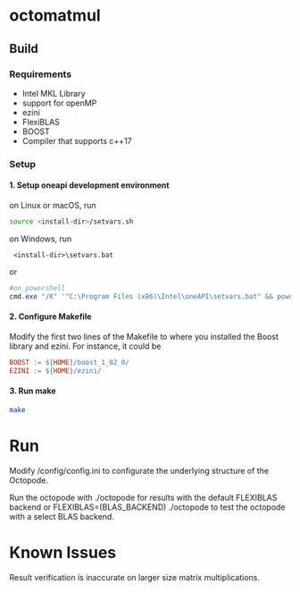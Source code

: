 # octomatmul

## Build
### Requirements
- Intel MKL Library 
- support for openMP
- ezini
- FlexiBLAS
- BOOST
- Compiler that supports c++17

### Setup
#### 1.  Setup oneapi development environment 

on Linux or macOS, run 
```bash
source <install-dir>/setvars.sh
```

on Windows, run 
```
 <install-dir>\setvars.bat
```
or
```powershell
#on powershell
cmd.exe "/K" '"C:\Program Files (x86)\Intel\oneAPI\setvars.bat" && powershell'
```
#### 2. Configure Makefile
Modify the first two lines of the Makefile to where you installed the Boost library and ezini. For instance, it could be
```makefile
BOOST := ${HOME}/boost_1_82_0/
EZINI := ${HOME}/ezini/
```

#### 3. Run make
```bash
make
```

# Run
Modify /config/config.ini to configurate the underlying structure of the Octopode.

Run the octopode with ./octopode for results with the default FLEXIBLAS backend or FLEXIBLAS=(BLAS_BACKEND) ./octopode to test the octopode with a select BLAS backend. 


# Known Issues
Result verification is inaccurate on larger size matrix multiplications.

